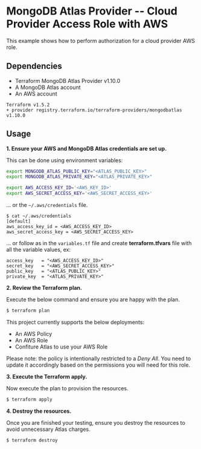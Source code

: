 # MongoDB Atlas Provider -- Cloud Provider Access Role with AWS
This example shows how to perform authorization for a cloud provider AWS role.

## Dependencies

* Terraform MongoDB Atlas Provider v1.10.0
* A MongoDB Atlas account 
* An AWS account


```
Terraform v1.5.2
+ provider registry.terraform.io/terraform-providers/mongodbatlas v1.10.0
```

## Usage

**1\. Ensure your AWS and MongoDB Atlas credentials are set up.**

This can be done using environment variables:

```bash
export MONGODB_ATLAS_PUBLIC_KEY="<ATLAS_PUBLIC_KEY>"
export MONGODB_ATLAS_PRIVATE_KEY="<ATLAS_PRIVATE_KEY>"
```

``` bash
export AWS_ACCESS_KEY_ID='<AWS_KEY_ID>'
export AWS_SECRET_ACCESS_KEY='<AWS_SECRET_ACCESS_KEY>'
```

... or the `~/.aws/credentials` file.

```
$ cat ~/.aws/credentials
[default]
aws_access_key_id = <AWS_ACCESS_KEY_ID>
aws_secret_access_key = <AWS_SECRET_ACCESS_KEY>
```
... or follow as in the `variables.tf` file and create **terraform.tfvars** file with all the variable values, ex:
```
access_key   = "<AWS_ACCESS_KEY_ID>"
secret_key   = "<AWS_SECRET_ACCESS_KEY>"
public_key   = "<ATLAS_PUBLIC_KEY>"
private_key  = "<ATLAS_PRIVATE_KEY>"
```

**2\. Review the Terraform plan.**

Execute the below command and ensure you are happy with the plan.

``` bash
$ terraform plan
```
This project currently supports the below deployments:

- An AWS Policy
- An AWS Role
- Confiture Atlas to use your AWS Role

Please note: the policy is intentionally restricted to a _Deny All_. You need to update it accordingly based on the permissions you will need for this role.

**3\. Execute the Terraform apply.**

Now execute the plan to provision the resources.

``` bash
$ terraform apply
```

**4\. Destroy the resources.**

Once you are finished your testing, ensure you destroy the resources to avoid unnecessary Atlas charges.

``` bash
$ terraform destroy
```

